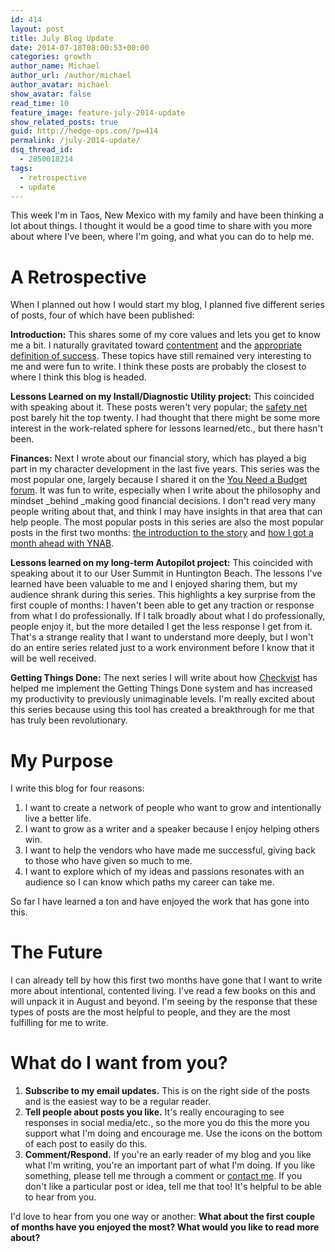 ```yaml
---
id: 414
layout: post
title: July Blog Update
date: 2014-07-18T08:00:53+00:00
categories: growth
author_name: Michael
author_url: /author/michael
author_avatar: michael
show_avatar: false
read_time: 10
feature_image: feature-july-2014-update
show_related_posts: true 
guid: http://hedge-ops.com/?p=414
permalink: /july-2014-update/
dsq_thread_id:
  - 2850018214
tags:
  - retrospective
  - update
---
```

This week I'm in Taos, New Mexico with my family and have been thinking a lot about things. I thought it would be a good time to share with you more about where I've been, where I'm going, and what you can do to help me.<!--more-->

# A Retrospective

When I planned out how I would start my blog, I planned five different series of posts, four of which have been published:

**Introduction:** This shares some of my core values and lets you get to know me a bit. I naturally gravitated toward [contentment](/achievable-contentment/) and the [appropriate definition of success](/failure-masquerading-as-success/). These topics have still remained very interesting to me and were fun to write. I think these posts are probably the closest to where I think this blog is headed.

**Lessons Learned on my Install/Diagnostic Utility project:** This coincided with speaking about it. These posts weren't very popular; the [safety net](/safety-net/) post barely hit the top twenty. I had thought that there might be some more interest in the work-related sphere for lessons learned/etc., but there hasn't been.

**Finances:** Next I wrote about our financial story, which has played a big part in my character development in the last five years. This series was the most popular one, largely because I shared it on the [You Need a Budget forum](http://forum.youneedabudget.com/discussion/31368/success-story-posted-on-my-blog). It was fun to write, especially when I write about the philosophy and mindset _behind _making good financial decisions. I don't read very many people writing about that, and think I may have insights in that area that can help people. The most popular posts in this series are also the most popular posts in the first two months: [the introduction to the story](/failure-the-catalyst/) and [how I got a month ahead with YNAB](/month-ahead/).

**Lessons learned on my long-term Autopilot project:** This coincided with speaking about it to our User Summit in Huntington Beach. The lessons I've learned have been valuable to me and I enjoyed sharing them, but my audience shrank during this series. This highlights a key surprise from the first couple of months: I haven't been able to get any traction or response from what I do professionally. If I talk broadly about what I do professionally, people enjoy it, but the more detailed I get the less response I get from it. That's a strange reality that I want to understand more deeply, but I won't do an entire series related just to a work environment before I know that it will be well received.

**Getting Things Done:** The next series I will write about how [Checkvist](http://checkvist.com) has helped me implement the Getting Things Done system and has increased my productivity to previously unimaginable levels. I'm really excited about this series because using this tool has created a breakthrough for me that has truly been revolutionary.

# My Purpose

I write this blog for four reasons:

  1. I want to create a network of people who want to grow and intentionally live a better life.
  2. I want to grow as a writer and a speaker because I enjoy helping others win.
  3. I want to help the vendors who have made me successful, giving back to those who have given so much to me.
  4. I want to explore which of my ideas and passions resonates with an audience so I can know which paths my career can take me.

So far I have learned a ton and have enjoyed the work that has gone into this.

# The Future

I can already tell by how this first two months have gone that I want to write more about intentional, contented living. I've read a few books on this and will unpack it in August and beyond. I'm seeing by the response that these types of posts are the most helpful to people, and they are the most fulfilling for me to write.

# **What do I want from you?** 

  1. **Subscribe to my email updates.** This is on the right side of the posts and is the easiest way to be a regular reader.
  2. **Tell people about posts you like.** It's really encouraging to see responses in social media/etc., so the more you do this the more you support what I'm doing and encourage me. Use the icons on the bottom of each post to easily do this.
  3. **Comment/Respond.** If you're an early reader of my blog and you like what I'm writing, you're an important part of what I'm doing. If you like something, please tell me through a comment or [contact me](/contact/). If you don't like a particular post or idea, tell me that too! It's helpful to be able to hear from you.

I'd love to hear from you one way or another: **What about the first couple of months have you enjoyed the most? What would you like to read more about?**
